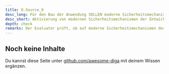 ```yaml
---
title: O.Source_9
desc_long: Für den Bau der Anwendung SOLLEN moderne Sicherheitsmechanismen, wie beispielsweise Obfuskation und Stack-Protection aktiviert werden.
desc_short: Aktivierung von modernen Sicherheitsmechanismen der Entwicklungsumgebung.
depth: check
remarks: Der Evaluator prüft, ob auf moderne Sicherheitsmechanismen der Entwicklungsumgebungen zurückgegriffen wurde. Sollten entsprechende Sicherheitsmechanismen nicht umgesetzt werden können, muss dies in der Risikobewertung betrachtet werden.
---
```


## Noch keine Inhalte

Du kannst diese Seite unter [github.com/awesome-diga](https://github.com/awesome-diga/tr-faq) mit deinem Wissen ergänzen.
